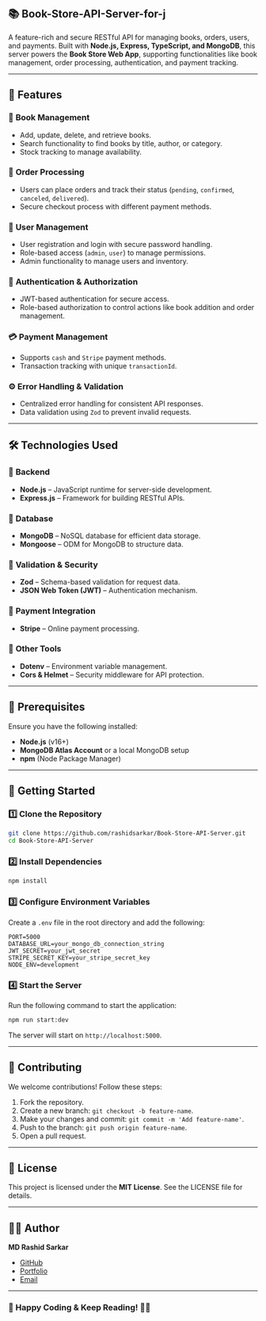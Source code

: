 ## 📚 Book-Store-API-Server-for-j

A feature-rich and secure RESTful API for managing books, orders, users, and payments. Built with **Node.js, Express, TypeScript, and MongoDB**, this server powers the **Book Store Web App**, supporting functionalities like book management, order processing, authentication, and payment tracking.

---

## 🚀 Features

### 📖 **Book Management**

- Add, update, delete, and retrieve books.
- Search functionality to find books by title, author, or category.
- Stock tracking to manage availability.

### 🛒 **Order Processing**

- Users can place orders and track their status (`pending`, `confirmed`, `canceled`, `delivered`).
- Secure checkout process with different payment methods.

### 👤 **User Management**

- User registration and login with secure password handling.
- Role-based access (`admin`, `user`) to manage permissions.
- Admin functionality to manage users and inventory.

### 🔐 **Authentication & Authorization**

- JWT-based authentication for secure access.
- Role-based authorization to control actions like book addition and order management.

### 💳 **Payment Management**

- Supports `cash` and `Stripe` payment methods.
- Transaction tracking with unique `transactionId`.

### ⚙️ **Error Handling & Validation**

- Centralized error handling for consistent API responses.
- Data validation using `Zod` to prevent invalid requests.

---

## 🛠 Technologies Used

### 🔹 **Backend**

- **Node.js** – JavaScript runtime for server-side development.
- **Express.js** – Framework for building RESTful APIs.

### 🔹 **Database**

- **MongoDB** – NoSQL database for efficient data storage.
- **Mongoose** – ODM for MongoDB to structure data.

### 🔹 **Validation & Security**

- **Zod** – Schema-based validation for request data.
- **JSON Web Token (JWT)** – Authentication mechanism.

### 🔹 **Payment Integration**

- **Stripe** – Online payment processing.

### 🔹 **Other Tools**

- **Dotenv** – Environment variable management.
- **Cors & Helmet** – Security middleware for API protection.

---

## 📌 Prerequisites

Ensure you have the following installed:

- **Node.js** (v16+)
- **MongoDB Atlas Account** or a local MongoDB setup
- **npm** (Node Package Manager)

---

## 🚀 Getting Started

### 1️⃣ Clone the Repository

```bash
git clone https://github.com/rashidsarkar/Book-Store-API-Server.git
cd Book-Store-API-Server
```

### 2️⃣ Install Dependencies

```bash
npm install
```

### 3️⃣ Configure Environment Variables

Create a `.env` file in the root directory and add the following:

```env
PORT=5000
DATABASE_URL=your_mongo_db_connection_string
JWT_SECRET=your_jwt_secret
STRIPE_SECRET_KEY=your_stripe_secret_key
NODE_ENV=development
```

### 4️⃣ Start the Server

Run the following command to start the application:

```bash
npm run start:dev
```

The server will start on `http://localhost:5000`.

---

## 🤝 Contributing

We welcome contributions! Follow these steps:

1. Fork the repository.
2. Create a new branch: `git checkout -b feature-name`.
3. Make your changes and commit: `git commit -m 'Add feature-name'`.
4. Push to the branch: `git push origin feature-name`.
5. Open a pull request.

---

## 📜 License

This project is licensed under the **MIT License**. See the LICENSE file for details.

---

## 👨‍💻 Author

**MD Rashid Sarkar**

- [GitHub](https://github.com/rashidsarkar)
- [Portfolio](https://fabulous-meringue-442652.netlify.app)
- [Email](mailto:rashidsarkar558@gmail.com)

---

### 🚀 Happy Coding & Keep Reading! 📖✨
